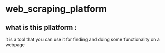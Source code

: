 # web_scraping_platform
## what is this pllatform : 
it is a tool that you can use it for finding and doing some functionality on a webpage
